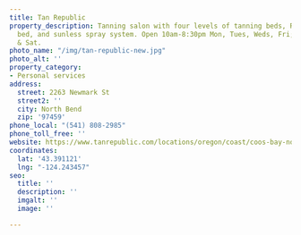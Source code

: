 ```yaml
---
title: Tan Republic
property_description: Tanning salon with four levels of tanning beds, Red light therapy
  bed, and sunless spray system. Open 10am-8:30pm Mon, Tues, Weds, Fri; 10am-6pm Thurs
  & Sat.
photo_name: "/img/tan-republic-new.jpg"
photo_alt: ''
property_category:
- Personal services
address:
  street: 2263 Newmark St
  street2: ''
  city: North Bend
  zip: '97459'
phone_local: "(541) 808-2985"
phone_toll_free: ''
website: https://www.tanrepublic.com/locations/oregon/coast/coos-bay-north-bend/
coordinates:
  lat: '43.391121'
  lng: "-124.243457"
seo:
  title: ''
  description: ''
  imgalt: ''
  image: ''

---
```

